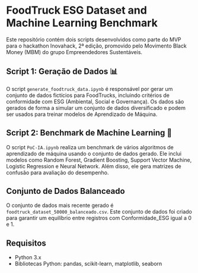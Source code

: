 # FoodTruck ESG Dataset and Machine Learning Benchmark

Este repositório contém dois scripts desenvolvidos como parte do MVP para o hackathon Inovahack, 2ª edição, promovido pelo Movimento Black Money (MBM) do grupo Empreendedores Sustentáveis.
## Script 1: Geração de Dados 📊

O script `generate_foodtruck_data.ipynb` é responsável por gerar um conjunto de dados fictícios para FoodTrucks, incluindo critérios de conformidade com ESG (Ambiental, Social e Governança). Os dados são gerados de forma a simular um conjunto de dados diversificado e podem ser usados para treinar modelos de Aprendizado de Máquina.

## Script 2: Benchmark de Machine Learning 🚀
O script `PoC-IA.ipynb` realiza um benchmark de vários algoritmos de aprendizado de máquina usando o conjunto de dados gerado. Ele inclui modelos como Random Forest, Gradient Boosting, Support Vector Machine, Logistic Regression e Neural Network. Além disso, ele gera matrizes de confusão para avaliação do desempenho.

## Conjunto de Dados Balanceado
O conjunto de dados mais recente gerado é `foodtruck_dataset_50000_balanceado.csv`. Este conjunto de dados foi criado para garantir um equilíbrio entre registros com Conformidade_ESG igual a 0 e 1.

## Requisitos
- Python 3.x
- Bibliotecas Python: pandas, scikit-learn, matplotlib, seaborn
